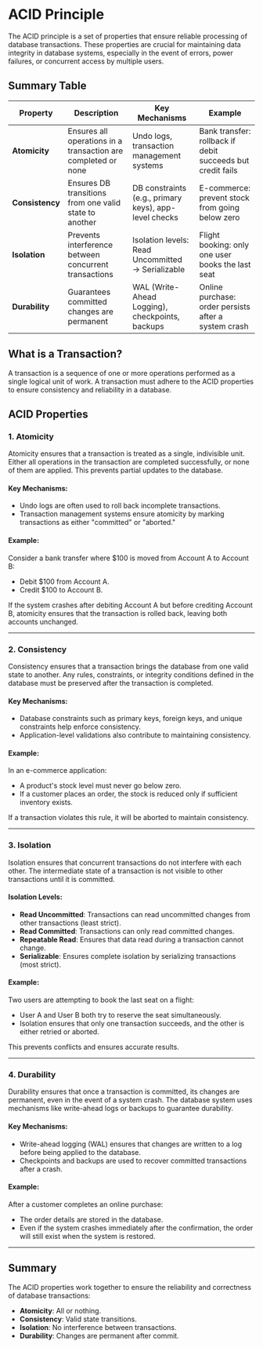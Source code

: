 # ACID Principle

The ACID principle is a set of properties that ensure reliable processing of database transactions. These properties are crucial for maintaining data integrity in database systems, especially in the event of errors, power failures, or concurrent access by multiple users.

## Summary Table

| Property       | Description                                                          | Key Mechanisms                                           | Example                                                 |
|----------------|----------------------------------------------------------------------|----------------------------------------------------------|----------------------------------------------------------|
| **Atomicity**  | Ensures all operations in a transaction are completed or none        | Undo logs, transaction management systems               | Bank transfer: rollback if debit succeeds but credit fails |
| **Consistency**| Ensures DB transitions from one valid state to another               | DB constraints (e.g., primary keys), app-level checks    | E-commerce: prevent stock from going below zero         |
| **Isolation**  | Prevents interference between concurrent transactions                | Isolation levels: Read Uncommitted → Serializable        | Flight booking: only one user books the last seat       |
| **Durability** | Guarantees committed changes are permanent                           | WAL (Write-Ahead Logging), checkpoints, backups          | Online purchase: order persists after a system crash     |

## What is a Transaction?

A transaction is a sequence of one or more operations performed as a single logical unit of work. A transaction must adhere to the ACID properties to ensure consistency and reliability in a database.

## ACID Properties

### 1. Atomicity

Atomicity ensures that a transaction is treated as a single, indivisible unit. Either all operations in the transaction are completed successfully, or none of them are applied. This prevents partial updates to the database.

#### Key Mechanisms:
- Undo logs are often used to roll back incomplete transactions.
- Transaction management systems ensure atomicity by marking transactions as either "committed" or "aborted."

#### Example:
Consider a bank transfer where $100 is moved from Account A to Account B:
- Debit $100 from Account A.
- Credit $100 to Account B.

If the system crashes after debiting Account A but before crediting Account B, atomicity ensures that the transaction is rolled back, leaving both accounts unchanged.

---

### 2. Consistency

Consistency ensures that a transaction brings the database from one valid state to another. Any rules, constraints, or integrity conditions defined in the database must be preserved after the transaction is completed.

#### Key Mechanisms:
- Database constraints such as primary keys, foreign keys, and unique constraints help enforce consistency.
- Application-level validations also contribute to maintaining consistency.

#### Example:
In an e-commerce application:
- A product's stock level must never go below zero.
- If a customer places an order, the stock is reduced only if sufficient inventory exists.

If a transaction violates this rule, it will be aborted to maintain consistency.

---

### 3. Isolation

Isolation ensures that concurrent transactions do not interfere with each other. The intermediate state of a transaction is not visible to other transactions until it is committed.

#### Isolation Levels:
- **Read Uncommitted**: Transactions can read uncommitted changes from other transactions (least strict).
- **Read Committed**: Transactions can only read committed changes.
- **Repeatable Read**: Ensures that data read during a transaction cannot change.
- **Serializable**: Ensures complete isolation by serializing transactions (most strict).

#### Example:
Two users are attempting to book the last seat on a flight:
- User A and User B both try to reserve the seat simultaneously.
- Isolation ensures that only one transaction succeeds, and the other is either retried or aborted.

This prevents conflicts and ensures accurate results.

---

### 4. Durability

Durability ensures that once a transaction is committed, its changes are permanent, even in the event of a system crash. The database system uses mechanisms like write-ahead logs or backups to guarantee durability.

#### Key Mechanisms:
- Write-ahead logging (WAL) ensures that changes are written to a log before being applied to the database.
- Checkpoints and backups are used to recover committed transactions after a crash.

#### Example:
After a customer completes an online purchase:
- The order details are stored in the database.
- Even if the system crashes immediately after the confirmation, the order will still exist when the system is restored.

---

## Summary

The ACID properties work together to ensure the reliability and correctness of database transactions:
- **Atomicity**: All or nothing.
- **Consistency**: Valid state transitions.
- **Isolation**: No interference between transactions.
- **Durability**: Changes are permanent after commit.
